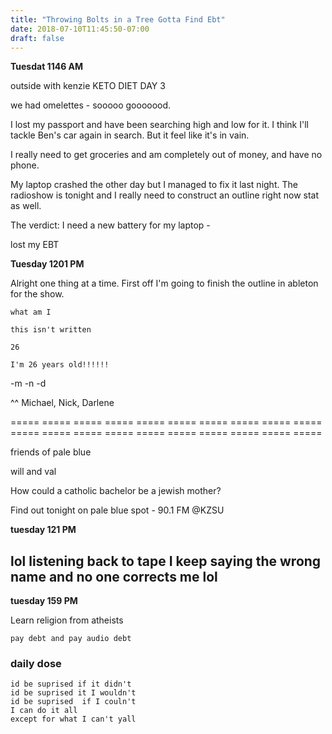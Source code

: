 ```yaml
---
title: "Throwing Bolts in a Tree Gotta Find Ebt"
date: 2018-07-10T11:45:50-07:00
draft: false
---
```

**Tuesdat 1146 AM**

outside with kenzie KETO DIET DAY 3

we had omelettes - sooooo gooooood.


I lost my passport and have been searching high and low for it. I think I'll tackle Ben's car again in search. But it feel like it's in vain.


I really need to get groceries and am completely out of money, and have no phone.  

My laptop crashed the other day but I managed to fix it last night. The radioshow is tonight and I really need to construct an outline right now stat as well.

The verdict: I need a new battery for my laptop -



lost my EBT


**Tuesday 1201 PM**

Alright one thing at a time. First off I'm going to finish the outline in ableton for the show.



```
what am I

this isn't written

26

I'm 26 years old!!!!!!
```



-m
-n
-d

^^ Michael, Nick, Darlene

===== ===== ===== ===== ===== ===== ===== ===== ===== ===== ===== ===== ===== ===== ===== ===== ===== ===== ===== =====




friends of pale blue


will and val




How could a catholic bachelor be a jewish mother?

Find out tonight on pale blue spot -
90.1 FM @KZSU



**tuesday 121 PM**

## lol listening back to tape I keep saying the wrong name and no one corrects me lol



**tuesday 159 PM**

Learn religion from atheists



``` pay debt and pay audio debt ```



### daily dose

```
id be suprised if it didn't
id be suprised it I wouldn't
id be suprised  if I couln't
I can do it all
except for what I can't yall

```
